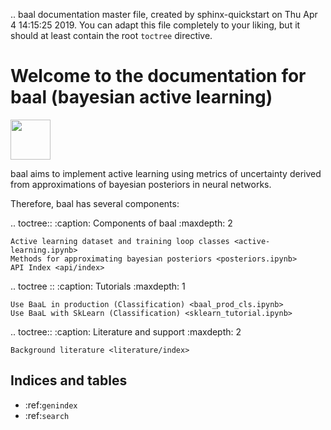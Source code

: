 .. baal documentation master file, created by
   sphinx-quickstart on Thu Apr  4 14:15:25 2019.
   You can adapt this file completely to your liking, but it should at least
   contain the root `toctree` directive.

# Welcome to the documentation for baal (**ba**yesian **a**ctive **l**earning)

<a href="https://github.com/ElementAI/baal">
<img src="http://www.pngall.com/wp-content/uploads/2016/04/Github-Free-PNG-Image.png" width=64 /></a>

baal aims to implement active learning using metrics of uncertainty derived
from approximations of bayesian posteriors in neural networks.

Therefore, baal has several components:

.. toctree::
    :caption: Components of baal
    :maxdepth: 2

    Active learning dataset and training loop classes <active-learning.ipynb>
    Methods for approximating bayesian posteriors <posteriors.ipynb>
    API Index <api/index>

.. toctree ::
    :caption: Tutorials
    :maxdepth: 1

    Use BaaL in production (Classification) <baal_prod_cls.ipynb>
    Use BaaL with SkLearn (Classification) <sklearn_tutorial.ipynb>

.. toctree::
    :caption: Literature and support
    :maxdepth: 2

    Background literature <literature/index>

   
## Indices and tables

* :ref:`genindex`
* :ref:`search`
